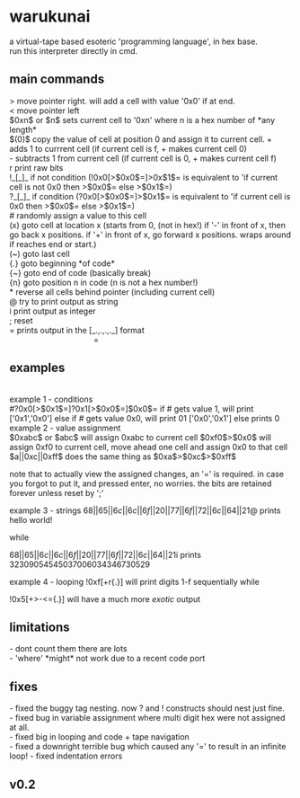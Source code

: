 # warukunai
a virtual-tape based esoteric 'programming language', in hex base.<br>
run this interpreter directly in cmd.

## main commands
<p>
> move pointer right. will add a cell with value '0x0' if at end.<br>
< move pointer left<br>
$0xn$ or $n$ sets current cell to '0xn' where n is a hex number of *any length*<br>
$(0)$ copy the value of cell at position 0 and assign it to current cell.
+ adds 1 to currrent cell (if current cell is f, + makes current cell 0)<br>
- subtracts 1 from current cell (if current cell is 0, + makes current cell f)<br>
r print raw bits<br>
!_[_]_ if not condition (!0x0[>$0x0$=]>0x$1$= is equivalent to 'if current cell is not 0x0 then >$0x0$= else >$0x1$=)<br>
?_[_]_ if condition (?0x0[>$0x0$=]>$0x1$= is equivalent to 'if current cell is 0x0 then >$0x0$= else >$0x1$=)<br>
# randomly assign a value to this cell<br>
(x) goto cell at location x (starts from 0, (not in hex!) if '-' in front of x, then go back x positions. if '+' in front of x, go forward x positions. wraps around if reaches end or start.)<br>
(~) goto last cell<br>
{.} goto beginning *of code*<br>
{~} goto end of code (basically break)<br>
{n} goto position n in code (n is not a hex number!)<br>
* reverse all cells behind pointer (including current cell)<br>
@ try to print output as string<br>
i print output as integer<br>
; reset<br>
= prints output in the [_.,.,.,._] format<br>
&nbsp;&nbsp;&nbsp;&nbsp;&nbsp;&nbsp;&nbsp;&nbsp;&nbsp;&nbsp;&nbsp;&nbsp;&nbsp;&nbsp;&nbsp;&nbsp;&nbsp;&nbsp;&nbsp;&nbsp;&nbsp;&nbsp;&nbsp;&nbsp;&nbsp;&nbsp;&nbsp;&nbsp;&nbsp;&nbsp;&nbsp;&nbsp;&nbsp;&nbsp;&nbsp;&nbsp;&nbsp;&nbsp;=
</p>

## examples
<br>
example 1 - conditions
<br>
#?0x0[>$0x1$=]?0x1[>$0x0$=]$0x0$=
if # gets value 1, will print ['0x1','0x0'] else if # gets value 0x0, will print 01 ['0x0','0x1']
else prints 0

<br>
example 2 - value assignment
<br>
$0xabc$ or $abc$ will assign 0xabc to current cell
$0xf0$>$0x0$ will assign 0xf0 to current cell, move ahead one cell and assign 0x0 to that cell
$a||0xc||0xff$ does the same thing as $0xa$>$0xc$>$0xff$

note that to actually view the assigned changes, an '=' is required. in case you forgot to put it, and pressed enter, no worries. the bits are retained forever unless reset by ';'

example 3 - strings
$68||65||6c||6c||6f||20||77||6f||72||6c||64||21$@
prints hello world!

while

$68||65||6c||6c||6f||20||77||6f||72||6c||64||21$i
prints 32309054545037006034346730529

example 4 - looping
!0xf[+r{.}]
will print digits 1-f sequentially
while 

!0x5[+>-<={.}]
will have a much more *exotic* output

<h2>limitations</h2>
    - dont count them there are lots<br>
    - 'where' *might* not work due to a recent code port
<h2>fixes</h2>
    - fixed the buggy tag nesting. now ? and ! constructs should nest just fine.<br>
    - fixed bug in variable assignment where multi digit hex were not assigned at all.<br>
    - fixed big in looping and code + tape navigation<br>
    - fixed a downright terrible bug which caused any '=' to result in an infinite loop!
    - fixed indentation errors
<br><h2>v0.2</h2>
